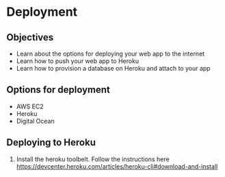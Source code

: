 # Deployment

## Objectives

- Learn about the options for deploying your web app to the internet
- Learn how to push your web app to Heroku
- Learn how to provision a database on Heroku and attach to your app


## Options for deployment

- AWS EC2
- Heroku
- Digital Ocean


## Deploying to Heroku

1. Install the heroku toolbelt. Follow the instructions here https://devcenter.heroku.com/articles/heroku-cli#download-and-install
